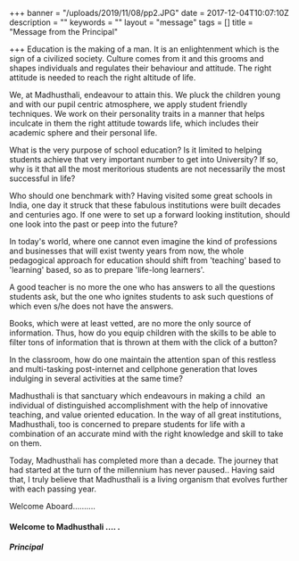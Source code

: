 +++
banner = "/uploads/2019/11/08/pp2.JPG"
date = 2017-12-04T10:07:10Z
description = ""
keywords = ""
layout = "message"
tags = []
title = "Message from the Principal"

+++
Education is the making of a man. It is an enlightenment which is the sign of a civilized society. Culture comes from it and this grooms and shapes individuals and regulates their behaviour and attitude. The right attitude is needed to reach the right altitude of life.

We, at Madhusthali, endeavour to attain this. We pluck the children young and with our pupil centric atmosphere, we apply student friendly techniques. We work on their personality traits in a manner that helps inculcate in them the right attitude towards life, which includes their academic sphere and their personal life.

What is the very purpose of school education? Is it limited to helping students achieve that very important number to get into University? If so, why is it that all the most meritorious students are not necessarily the most successful in life?

Who should one benchmark with? Having visited some great schools in India, one day it struck that these fabulous institutions were built decades and centuries ago. If one were to set up a forward looking institution, should one look into the past or peep into the future?

In today's world, where one cannot even imagine the kind of professions and businesses that will exist twenty years from now, the whole pedagogical approach for education should shift from 'teaching' based to 'learning' based, so as to prepare 'life-long learners'.

A good teacher is no more the one who has answers to all the questions students ask, but the one who ignites students to ask such questions of which even s/he does not have the answers.

Books, which were at least vetted, are no more the only source of information. Thus, how do you equip children with the skills to be able to filter tons of information that is thrown at them with the click of a button?

In the classroom, how do one maintain the attention span of this restless and multi-tasking post-internet and cellphone generation that loves indulging in several activities at the same time?

Madhusthali is that sanctuary which endeavours in making a child  an individual of distinguished accomplishment with the help of innovative teaching, and value oriented education. In the way of all great institutions, Madhusthali, too is concerned to prepare students for life with a combination of an accurate mind with the right knowledge and skill to take on them.

Today, Madhusthali has completed more than a decade. The journey that had started at the turn of the millennium has never paused.. Having said that, I truly believe that Madhusthali is a living organism that evolves further with each passing year.

Welcome Aboard..........

#### Welcome to Madhusthali .... .

##### Principal